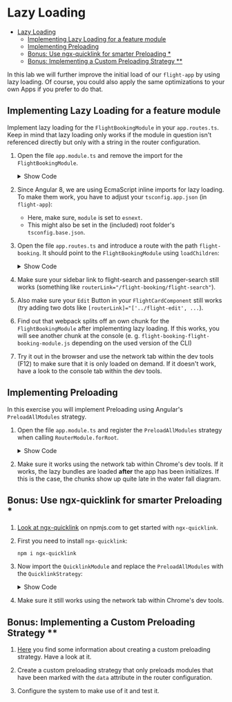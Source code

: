 # Lazy Loading

<!-- TOC -->
* [Lazy Loading](#lazy-loading)
  * [Implementing Lazy Loading for a feature module](#implementing-lazy-loading-for-a-feature-module)
  * [Implementing Preloading](#implementing-preloading)
  * [Bonus: Use ngx-quicklink for smarter Preloading  *](#bonus--use-ngx-quicklink-for-smarter-preloading-)
  * [Bonus: Implementing a Custom Preloading Strategy **](#bonus--implementing-a-custom-preloading-strategy--)
<!-- TOC -->

In this lab we will further improve the initial load of our `flight-app` by using lazy loading. Of course, you could also apply the same optimizations to your own Apps if you prefer to do that.

## Implementing Lazy Loading for a feature module

Implement lazy loading for the `FlightBookingModule` in your `app.routes.ts`.
Keep in mind that lazy loading only works if the module in question isn't referenced directly but only with a string in the router configuration.

1. Open the file `app.module.ts` and remove the import for the `FlightBookingModule`.

    <details>
    <summary>Show Code</summary>
    <p>

    ```typescript
    @NgModule({
        imports: [
            [...]
            // FlightBookingModule,
            // ^^ Removed b/c this would prevent lazy loading
            [...]
        ],
        [...]        
    })
    export class AppModule {}
    ```

    </p>
    </details>

2. Since Angular 8, we are using EcmaScript inline imports for lazy loading. To make them work, you have to adjust your ``tsconfig.app.json`` (in ``flight-app``):

    - Here, make sure, ``module`` is set to ``esnext``.
    - This might also be set in the (included) root folder's ``tsconfig.base.json``.

3. Open the file `app.routes.ts` and introduce a route with the path `flight-booking`.
   It should point to the `FlightBookingModule` using `loadChildren`:

    <details>
    <summary>Show Code</summary>
    <p>

    ```typescript
    [...]
    {
        path: 'flight-booking',
        loadChildren: () => import('./flight-booking/flight-booking.module').then(m => m.FlightBookingModule)
    },
    {
        // This route needs to be the last one!
        path: '**',
        [...]
    }
    [...]
    ```

    </p>
    </details>

4. Make sure your sidebar link to flight-search and passenger-search still works (something like `routerLink="/flight-booking/flight-search"`).

5. Also make sure your `Edit` Button in your `FlightCardComponent` still works (try adding two dots like `[routerLink]="['../flight-edit', ...`).

6. Find out that webpack splits off an own chunk for the `FlightBookingModule` after implementing lazy loading.
   If this works, you will see another chunk at the console (e. g.  `flight-booking-flight-booking-module.js` depending on the used version of the CLI)

7. Try it out in the browser and use the network tab within the dev tools (F12) to make sure that it is only loaded on demand.
   If it doesn't work, have a look to the console tab within the dev tools.

## Implementing Preloading

In this exercise you will implement Preloading using Angular's `PreloadAllModules` strategy.

1. Open the file `app.module.ts` and register the `PreloadAllModules` strategy when calling `RouterModule.forRoot`.

    <details>
    <summary>Show Code</summary>
    <p>

    ```typescript
    @NgModule({
        imports: [
            [...],
            RouterModule.forRoot(
                APP_ROUTES,
                { preloadingStrategy: PreloadAllModules }
            ),
            [...]
        ],
        [...]        
    })
    export class AppModule {}
    ```

    </p>
    </details>

2. Make sure it works using the network tab within Chrome's dev tools. If it works, the lazy bundles are loaded **after** the app has been initializes. If this is the case, the chunks show up quite late in the water fall diagram.

## Bonus: Use ngx-quicklink for smarter Preloading  *

1. [Look at ngx-quicklink](https://www.npmjs.com/package/ngx-quicklink) on npmjs.com to get started with `ngx-quicklink`.

2. First you need to install `ngx-quicklink`:
   ```
   npm i ngx-quicklink
   ```

3. Now import the `QuicklinkModule` and replace the `PreloadAllModules` with the `QuicklinkStrategy`:

    <details>
    <summary>Show Code</summary>
    <p>

    ```typescript
    @NgModule({
        imports: [
            [...],
            QuicklinkModule,
            RouterModule.forRoot(
                APP_ROUTES,
                { preloadingStrategy: QuicklinkStrategy }
            ),
            [...]
        ],
        [...]        
    })
    export class AppModule {}
    ```

    </p>
    </details>

4. Make sure it still works using the network tab within Chrome's dev tools.

## Bonus: Implementing a Custom Preloading Strategy **

1. [Here](https://www.angulararchitects.io/aktuelles/performanceoptimierung/) you find some information about creating a custom preloading strategy. Have a look at it.

2. Create a custom preloading strategy that only preloads modules that have been marked with the `data` attribute in the router configuration.

3. Configure the system to make use of it and test it.
